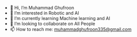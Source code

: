- 👋 Hi, I’m Muhammad Ghufroon
- 👀 I’m interested in Robotic and AI 
- 🌱 I’m currently learning Machine learning and AI
- 💞️ I’m looking to collaborate on All People 
- 📫 How to reach me: muhammadghufroon335@gmail.com

<!---
MuhammadGhufroon/MuhammadGhufroon is a ✨ special ✨ repository because its `README.md` (this file) appears on your GitHub profile.
You can click the Preview link to take a look at your changes.
--->
